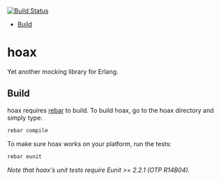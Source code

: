 [![Build Status](https://secure.travis-ci.org/xenolinguist/hoax.png)](http://travis-ci.org/xenolinguist/hoax)

  * [Build](#build)

hoax
====
Yet another mocking library for Erlang.

Build
-----

hoax requires [rebar][1] to build. To build hoax, go to the hoax
directory and simply type:

```sh
rebar compile
```

To make sure hoax works on your platform, run the tests:

```sh
rebar eunit
```

_Note that hoax's unit tests require Eunit >= 2.2.1 (OTP R14B04)._

  [1]: https://github.com/rebar/rebar "Rebar - A build tool for Erlang"
